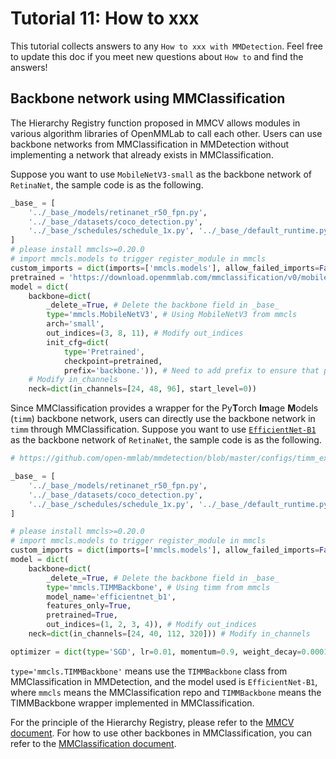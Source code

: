 # Tutorial 11: How to xxx

This tutorial collects answers to any `How to xxx with MMDetection`. Feel free to update this doc if you meet new questions about `How to` and find the answers!

## Backbone network using MMClassification

The Hierarchy Registry function proposed in MMCV allows modules in various algorithm libraries of OpenMMLab to call each other. Users can use backbone networks from MMClassification in MMDetection without implementing a network that already exists in MMClassification.

Suppose you want to use `MobileNetV3-small` as the backbone network of `RetinaNet`, the sample code is as the following.

```python
_base_ = [
    '../_base_/models/retinanet_r50_fpn.py',
    '../_base_/datasets/coco_detection.py',
    '../_base_/schedules/schedule_1x.py', '../_base_/default_runtime.py'
]
# please install mmcls>=0.20.0
# import mmcls.models to trigger register_module in mmcls
custom_imports = dict(imports=['mmcls.models'], allow_failed_imports=False)
pretrained = 'https://download.openmmlab.com/mmclassification/v0/mobilenet_v3/convert/mobilenet_v3_small-8427ecf0.pth'
model = dict(
    backbone=dict(
        _delete_=True, # Delete the backbone field in _base_
        type='mmcls.MobileNetV3', # Using MobileNetV3 from mmcls
        arch='small',
        out_indices=(3, 8, 11), # Modify out_indices
        init_cfg=dict(
            type='Pretrained',
            checkpoint=pretrained,
            prefix='backbone.')), # Need to add prefix to ensure that pre-training weights can be loaded normally
    # Modify in_channels
    neck=dict(in_channels=[24, 48, 96], start_level=0))
```

Since MMClassification provides a wrapper for the Py**T**orch **Im**age **M**odels (`timm`) backbone network, users can directly use the backbone network in `timm` through MMClassification. Suppose you want to use [`EfficientNet-B1`](https://github.com/open-mmlab/mmdetection/blob/master/configs/timm_example/retinanet_timm_efficientnet_b1_fpn_1x_coco.py) as the backbone network of `RetinaNet`, the sample code is as the following.

```python
# https://github.com/open-mmlab/mmdetection/blob/master/configs/timm_example/retinanet_timm_efficientnet_b1_fpn_1x_coco.py

_base_ = [
    '../_base_/models/retinanet_r50_fpn.py',
    '../_base_/datasets/coco_detection.py',
    '../_base_/schedules/schedule_1x.py', '../_base_/default_runtime.py'
]

# please install mmcls>=0.20.0
# import mmcls.models to trigger register_module in mmcls
custom_imports = dict(imports=['mmcls.models'], allow_failed_imports=False)
model = dict(
    backbone=dict(
        _delete_=True, # Delete the backbone field in _base_
        type='mmcls.TIMMBackbone', # Using timm from mmcls
        model_name='efficientnet_b1',
        features_only=True,
        pretrained=True,
        out_indices=(1, 2, 3, 4)), # Modify out_indices
    neck=dict(in_channels=[24, 40, 112, 320])) # Modify in_channels

optimizer = dict(type='SGD', lr=0.01, momentum=0.9, weight_decay=0.0001)
```

`type='mmcls.TIMMBackbone'` means use the `TIMMBackbone` class from MMClassification in MMDetection, and the model used is `EfficientNet-B1`, where `mmcls` means the MMClassification repo and `TIMMBackbone` means the TIMMBackbone wrapper implemented in MMClassification.

For the principle of the Hierarchy Registry, please refer to the [MMCV document](https://github.com/open-mmlab/mmcv/blob/master/docs/en/understand_mmcv/registry.md#hierarchy-registry). For how to use other backbones in MMClassification, you can refer to the [MMClassification document](https://github.com/open-mmlab/mmclassification/blob/master/docs/en/tutorials/config.md).
